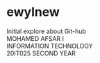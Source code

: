 # ewylnew
Initial explore about Git-hub <br>
MOHAMED AFSAR I <br>
INFORMATION TECHNOLOGY <br>
20IT025 
SECOND YEAR
